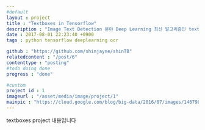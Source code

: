 ```yaml
---
#default
layout : project
title : "Textboxes in Tensorflow"
description : "Image Text Detection 분야 Deep Learning 최신 알고리즘인 textboxes를 Tensorflow 로 구현"
date : 2017-08-01 22:23:40 +0900
tags : python tensorflow deeplearning ocr

github : "https://github.com/shinjayne/shinTB"
relatedcontent : "/post/6"
contenttype : "posting"
#todo doing done
progress : "done"

#custom
project_id : 1
imageurl : "/asset/media/image/project/1"
mainpic : "https://cloud.google.com/blog/big-data/2016/07/images/146798944178238/neural-networks-10.png"
---
```



textboxes project 내용입니다
